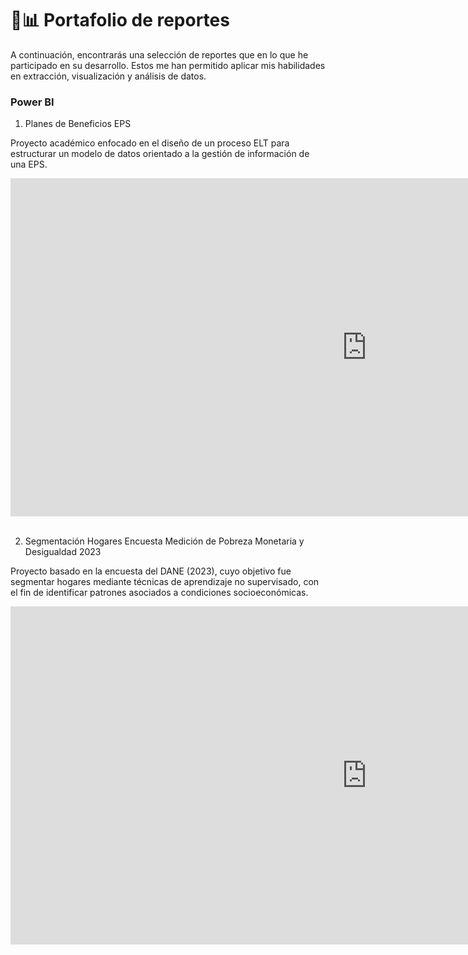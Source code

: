 
# 💼📊 Portafolio de reportes

A continuación, encontrarás una selección de reportes que en lo que he participado en su desarrollo. Estos  me han permitido aplicar mis habilidades en extracción, visualización y análisis de datos.

### Power BI

1. Planes de Beneficios EPS
   
Proyecto académico enfocado en el diseño de un proceso ELT para estructurar un modelo de datos orientado a la gestión de información de una EPS.

</iframe>
<iframe title="Proyecto RaSa Final Grupo 13" width="1140" height="541.25" src="https://app.powerbi.com/reportEmbed?reportId=b3a47c9f-b377-4b02-bdf8-a3daa035fc70&autoAuth=true&ctid=fabd047c-ff48-492a-8bbb-8f98b9fb9cca" frameborder="0" allowFullScreen="true"></iframe><br><br>

2. Segmentación Hogares Encuesta Medición de Pobreza Monetaria y Desigualdad 2023

Proyecto basado en la encuesta del DANE (2023), cuyo objetivo fue segmentar hogares mediante técnicas de aprendizaje no supervisado, con el fin de identificar patrones asociados a condiciones socioeconómicas.

<iframe title="Segmentacion Clusters" width="1140" height="541.25" src="https://app.powerbi.com/reportEmbed?reportId=92e06172-072a-45ed-a27b-5fcdac4cf110&autoAuth=true&ctid=fabd047c-ff48-492a-8bbb-8f98b9fb9cca" frameborder="0" allowFullScreen="true"><br><br>

## 🚀 Sobre mi

Sonia Olaya

Ingeniera Industrial de la Universidad de La Salle y estudiante de la Maestría en Inteligencia Analítica de Datos de la Universidad de los Andes. Cuento con habilidades en SQL y Python para la extracción, limpieza y análisis de datos, así como en la aplicación de técnicas estadísticas y de aprendizaje automático para el desarrollo de modelos analíticos.
